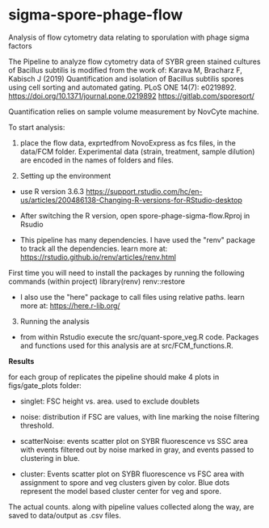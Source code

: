 # sigma-spore-phage-flow
Analysis of flow cytometry data relating to sporulation with phage sigma factors

The Pipeline to analyze flow cytometry data of SYBR green stained cultures of Bacillus subtilis is modified from the work of:
Karava M, Bracharz F, Kabisch J (2019) Quantification and isolation of Bacillus subtilis spores using cell sorting and automated gating. PLoS ONE 14(7): e0219892. https://doi.org/10.1371/journal.pone.0219892
https://gitlab.com/sporesort/


Quantification relies on sample volume measurement by NovCyte machine.


To start analysis:
1. place the flow data, exprtedfrom NovoExpress as fcs files, in the data/FCM folder.
Experimental data (strain, treatment, sample dilution) are encoded in the names of folders and files.

2. Setting up the environment
* use R version 3.6.3
https://support.rstudio.com/hc/en-us/articles/200486138-Changing-R-versions-for-RStudio-desktop

* After switching the R version, open spore-phage-sigma-flow.Rproj in Rsudio

* This pipeline has many dependencies.
I have used the "renv" package to track all the dependencies.
learn more at: https://rstudio.github.io/renv/articles/renv.html

First time you will need to install the packages by running the following commands (within project)
library(renv)
renv::restore

* I also use the "here" package to call files using relative paths.
learn more at: https://here.r-lib.org/


3. Running the analysis

* from within Rstudio execute the src/quant-spore_veg.R code. Packages and functions used for this analysis are at src/FCM_functions.R.

**Results**

for each group of replicates the pipeline should make 4 plots in figs/gate_plots folder:

* singlet: FSC height vs. area. used to exclude doublets

* noise: distribution if FSC are values, with line marking the noise filtering threshold.

* scatterNoise: events scatter plot on SYBR fluorescence vs SSC area with events filtered out by noise marked in gray, and events passed to clustering in blue.

* cluster: Events scatter plot on SYBR fluorescence vs FSC area with assignment to spore and veg clusters given by color. Blue dots represent the model based cluster center for veg and spore.

The actual counts. along with pipeline values collected along the way, are saved to data/output as .csv files.


 



